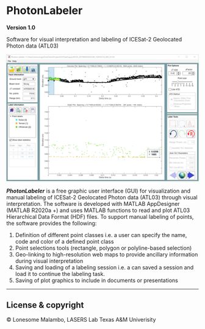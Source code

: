 # PhotonLabeler

**Version 1.0**

Software for visual interpretation and labeling of ICESat-2 Geolocated Photon data (ATL03)

![alt text](https://github.com/Oht0nger/PhoLabeler/blob/master/PhotonLabe.png?raw=true "PhotonLabeler UI")

**_PhotonLabeler_** is a free graphic user interface (GUI) for visualization and manual labeling of ICESat-2 Geolocated Photon data (ATL03) through visual interpretation. The software is developed with MATLAB AppDesigner (MATLAB R2020a +) and uses MATLAB functions to read and plot ATL03 Hierarchical Data Format (HDF) files. To support manual labeling of points, the software provides the following:
1) Definition of different point classes i.e. a user can specify the name, code and color of a defined point class
2) Point selections tools (rectangle, polygon or polyline-based selection)
3) Geo-linking to high-resolution web maps to provide ancillary information during visual interpretation
4) Saving and loading of a labeling session i.e. a can saved a session and load it to continue the labeling task.
5) Saving of plot graphics to include in documents or presentations

---

## License & copyright

© Lonesome Malambo, LASERS Lab Texas A&M Univerisity
